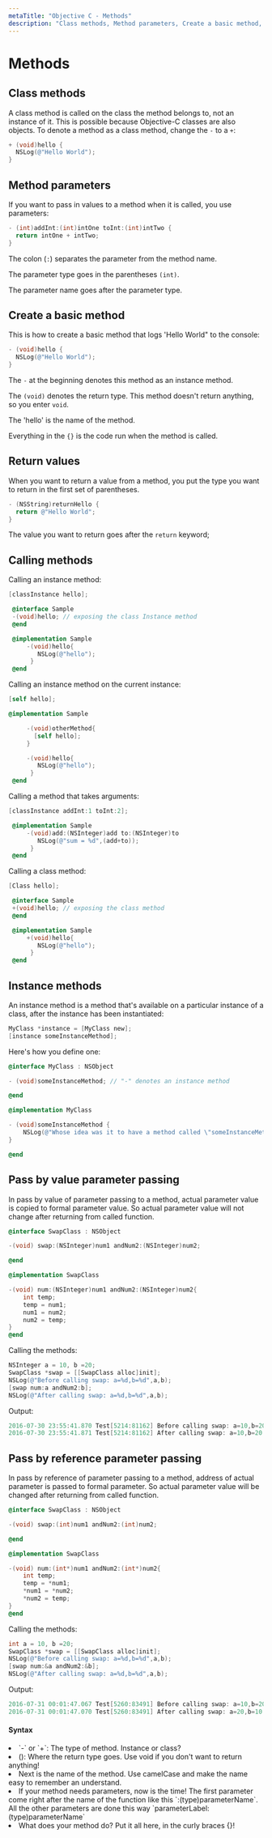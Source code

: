```yaml
---
metaTitle: "Objective C - Methods"
description: "Class methods, Method parameters, Create a basic method, Return values, Calling methods, Instance methods, Pass by value parameter passing, Pass by reference parameter passing"
---
```


# Methods



## Class methods


A class method is called on the class the method belongs to, not an instance of it. This is possible because Objective-C classes are also objects. To denote a method as a class method, change the `-` to a `+`:

```objectivec
+ (void)hello {
  NSLog(@"Hello World");
}

```



## Method parameters


If you want to pass in values to a method when it is called, you use parameters:

```objectivec
- (int)addInt:(int)intOne toInt:(int)intTwo {
  return intOne + intTwo;
}

```

The colon (`:`) separates the parameter from the method name.

The parameter type goes in the parentheses `(int)`.

The parameter name goes after the parameter type.



## Create a basic method


This is how to create a basic method that logs 'Hello World" to the console:

```objectivec
- (void)hello {
  NSLog(@"Hello World");
}

```

The `-` at the beginning denotes this method as an instance method.

The `(void)` denotes the return type. This method doesn't return anything, so you enter `void`.

The 'hello' is the name of the method.

Everything in the `{}` is the code run when the method is called.



## Return values


When you want to return a value from a method, you put the type you want to return in the first set of parentheses.

```objectivec
- (NSString)returnHello {
  return @"Hello World";
}

```

The value you want to return goes after the `return` keyword;



## Calling methods


Calling an instance method:

```objectivec
[classInstance hello];

 @interface Sample
 -(void)hello; // exposing the class Instance method
 @end

 @implementation Sample
     -(void)hello{
        NSLog(@"hello");
      }
 @end

```

Calling an instance method on the current instance:

```objectivec
[self hello];

@implementation Sample

     -(void)otherMethod{
       [self hello];
     }

     -(void)hello{
        NSLog(@"hello");
      }
 @end

```

Calling a method that takes arguments:

```objectivec
[classInstance addInt:1 toInt:2];

 @implementation Sample
     -(void)add:(NSInteger)add to:(NSInteger)to
        NSLog(@"sum = %d",(add+to));
      }
 @end

```

Calling a class method:

```objectivec
[Class hello];

 @interface Sample
 +(void)hello; // exposing the class method
 @end

 @implementation Sample
     +(void)hello{
        NSLog(@"hello");
      }
 @end

```



## Instance methods


An instance method is a method that's available on a particular instance of a class, after the instance has been instantiated:

```objectivec
MyClass *instance = [MyClass new];
[instance someInstanceMethod];

```

Here's how you define one:

```objectivec
@interface MyClass : NSObject

- (void)someInstanceMethod; // "-" denotes an instance method

@end

@implementation MyClass

- (void)someInstanceMethod {
    NSLog(@"Whose idea was it to have a method called \"someInstanceMethod\"?");
}

@end

```



## Pass by value parameter passing


In pass by value of parameter passing to a method, actual parameter value is copied to formal parameter value. So actual parameter value will not change after returning from called function.

```objectivec
@interface SwapClass : NSObject

-(void) swap:(NSInteger)num1 andNum2:(NSInteger)num2;

@end

@implementation SwapClass

-(void) num:(NSInteger)num1 andNum2:(NSInteger)num2{
    int temp;
    temp = num1;
    num1 = num2;
    num2 = temp;
}
@end

```

Calling the methods:

```objectivec
NSInteger a = 10, b =20;
SwapClass *swap = [[SwapClass alloc]init];
NSLog(@"Before calling swap: a=%d,b=%d",a,b);
[swap num:a andNum2:b];
NSLog(@"After calling swap: a=%d,b=%d",a,b);

```

Output:

```objectivec
2016-07-30 23:55:41.870 Test[5214:81162] Before calling swap: a=10,b=20
2016-07-30 23:55:41.871 Test[5214:81162] After calling swap: a=10,b=20

```



## Pass by reference parameter passing


In pass by reference of parameter passing to a method, address of actual parameter is passed to formal parameter. So actual parameter value will be changed after returning from called function.

```objectivec
@interface SwapClass : NSObject

-(void) swap:(int)num1 andNum2:(int)num2;

@end

@implementation SwapClass

-(void) num:(int*)num1 andNum2:(int*)num2{
    int temp;
    temp = *num1;
    *num1 = *num2;
    *num2 = temp;
}
@end

```

Calling the methods:

```objectivec
int a = 10, b =20;
SwapClass *swap = [[SwapClass alloc]init];
NSLog(@"Before calling swap: a=%d,b=%d",a,b);
[swap num:&a andNum2:&b];
NSLog(@"After calling swap: a=%d,b=%d",a,b);

```

Output:

```objectivec
2016-07-31 00:01:47.067 Test[5260:83491] Before calling swap: a=10,b=20
2016-07-31 00:01:47.070 Test[5260:83491] After calling swap: a=20,b=10

```



#### Syntax


<li>
`-` or `+`: The type of method. Instance or class?
</li>
<li>
(): Where the return type goes. Use void if you don't want to return anything!
</li>
<li>
Next is the name of the method. Use camelCase and make the name easy to remember an understand.
</li>
<li>
If your method needs parameters, now is the time! The first parameter come right after the name of the function like this `:(type)parameterName`. All the other parameters are done this way `parameterLabel:(type)parameterName`
</li>
<li>
What does your method do? Put it all here, in the curly braces {}!
</li>

